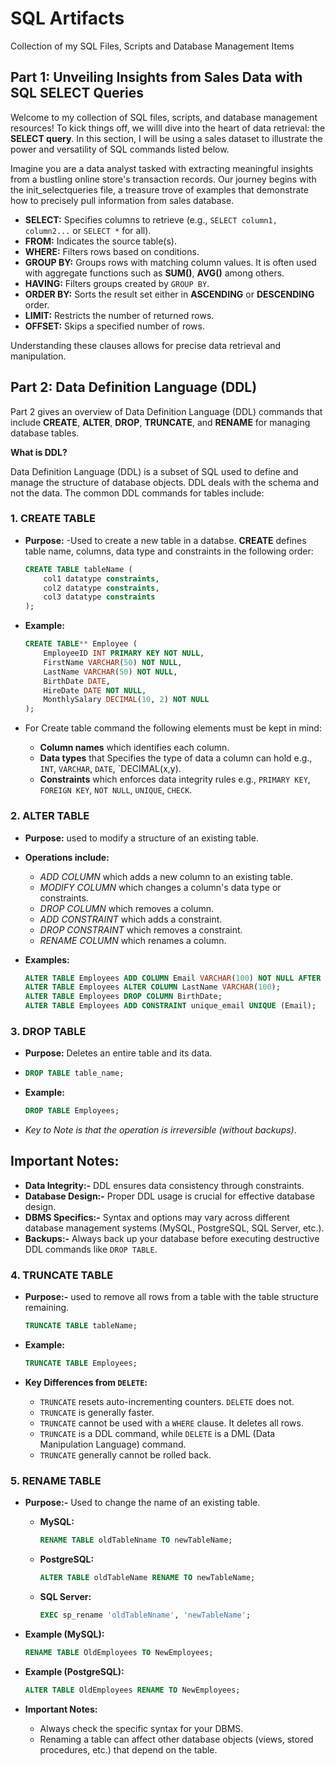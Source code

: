 # SQL Artifacts
Collection of my SQL Files, Scripts and Database Management Items 

## Part 1: Unveiling Insights from Sales Data with SQL SELECT Queries

Welcome to my collection of SQL files, scripts, and database management resources! To kick things off, we willl dive into the heart of data retrieval: the **SELECT query**. In this section, I will be using a sales dataset to illustrate the power and versatility of SQL commands listed below.

Imagine you are a data analyst tasked with extracting meaningful insights from a bustling online store's transaction records. Our journey begins with the init_selectqueries file, a treasure trove of examples that demonstrate how to precisely pull information from sales database.

* **SELECT:** Specifies columns to retrieve (e.g., `SELECT column1, column2...` or `SELECT *` for all).
* **FROM:** Indicates the source table(s).
* **WHERE:** Filters rows based on conditions.
* **GROUP BY:** Groups rows with matching column values. It is often used with aggregate functions such as **SUM()**, **AVG()** among others.
* **HAVING:** Filters groups created by `GROUP BY`.
* **ORDER BY:** Sorts the result set either in **ASCENDING**  or **DESCENDING** order.
* **LIMIT:** Restricts the number of returned rows.
* **OFFSET:** Skips a specified number of rows.

Understanding these clauses allows for precise data retrieval and manipulation.

## Part 2: Data Definition Language (DDL)

Part 2 gives an overview of Data Definition Language (DDL) commands that include **CREATE**, **ALTER**, **DROP**, **TRUNCATE**, and **RENAME** for managing database tables.

**What is DDL?**

Data Definition Language (DDL) is a subset of SQL used to define and manage the structure of database objects. DDL deals with the schema and not the data. The common DDL commands for tables include:

 ### 1. CREATE TABLE 
* **Purpose:** -Used to create a new table in a databse. **CREATE** defines table name, columns, data type and constraints in the following order:

    ```sql
    CREATE TABLE tableName (
        col1 datatype constraints,
        col2 datatype constraints,
        col3 datatype constraints 
    );
    ```

* **Example:**

    ```sql
    CREATE TABLE** Employee (
        EmployeeID INT PRIMARY KEY NOT NULL,
        FirstName VARCHAR(50) NOT NULL,
        LastName VARCHAR(50) NOT NULL,
        BirthDate DATE,
        HireDate DATE NOT NULL,
        MonthlySalary DECIMAL(10, 2) NOT NULL   
    );
    ```
* For Create table command the following elements must be kept in mind:
    * **Column names** which identifies each column.
    * **Data types** that Specifies the type of data a column can hold e.g., `INT`, `VARCHAR`, `DATE`, `DECIMAL(x,y).
    * **Constraints** which enforces data integrity rules e.g., `PRIMARY KEY`, `FOREIGN KEY`, `NOT NULL`, `UNIQUE`, `CHECK`.

### 2. ALTER TABLE

* **Purpose:** used to modify a structure of an existing table.
* **Operations include:**
    * *ADD COLUMN* which adds a new column to an existing table.
    * *MODIFY COLUMN* which changes a column's data type or constraints.
    * *DROP COLUMN* which removes a column.
    * *ADD CONSTRAINT* which adds a constraint.
    * *DROP CONSTRAINT* which removes a constraint.
    * *RENAME COLUMN* which renames a column.
      
* **Examples:**

    ```sql
    ALTER TABLE Employees ADD COLUMN Email VARCHAR(100) NOT NULL AFTER BirthDate;
    ALTER TABLE Employees ALTER COLUMN LastName VARCHAR(100);
    ALTER TABLE Employees DROP COLUMN BirthDate;
    ALTER TABLE Employees ADD CONSTRAINT unique_email UNIQUE (Email);
    ```

### 3. DROP TABLE

* **Purpose:** Deletes an entire table and its data.
* 
    ```sql
    DROP TABLE table_name;
    ```

* **Example:**

    ```sql
    DROP TABLE Employees;
    ```

* *Key to Note is that the operation is irreversible (without backups)*.

## Important Notes:

* **Data Integrity:-** DDL ensures data consistency through constraints.
* **Database Design:-** Proper DDL usage is crucial for effective database design.
* **DBMS Specifics:-** Syntax and options may vary across different database management systems (MySQL, PostgreSQL, SQL Server, etc.).
* **Backups:-** Always back up your database before executing destructive DDL commands like `DROP TABLE`.

### 4. TRUNCATE TABLE

* **Purpose:-** used to remove all rows from a table with the table structure remaining.

    ```sql
    TRUNCATE TABLE tableName;
    ```

* **Example:**

    ```sql
    TRUNCATE TABLE Employees;
    ```

* **Key Differences from `DELETE`:**
    * `TRUNCATE` resets auto-incrementing counters. `DELETE` does not.
    * `TRUNCATE` is generally faster.
    * `TRUNCATE` cannot be used with a `WHERE` clause. It deletes all rows.
    * `TRUNCATE` is a DDL command, while `DELETE` is a DML (Data Manipulation Language) command.
    * `TRUNCATE` generally cannot be rolled back.

### 5. RENAME TABLE



* **Purpose:-** Used to change the name of an existing table.

    * **MySQL:**

        ```sql
        RENAME TABLE oldTableNname TO newTableName;
        ```

    * **PostgreSQL:**

        ```sql
        ALTER TABLE oldTableName RENAME TO newTableName;
        ```

    * **SQL Server:**

        ```sql
        EXEC sp_rename 'oldTableNname', 'newTableName';
        ```

* **Example (MySQL):**

    ```sql
    RENAME TABLE OldEmployees TO NewEmployees;
    ```

* **Example (PostgreSQL):**

    ```sql
    ALTER TABLE OldEmployees RENAME TO NewEmployees;
    ```

* **Important Notes:**
    * Always check the specific syntax for your DBMS.
    * Renaming a table can affect other database objects (views, stored procedures, etc.) that depend on the table.
```


